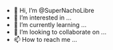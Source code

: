 - 👋 Hi, I’m @SuperNachoLibre
- 👀 I’m interested in ...
- 🌱 I’m currently learning ...
- 💞️ I’m looking to collaborate on ...
- 📫 How to reach me ...

<!---
SuperNachoLibre/SuperNachoLibre is a ✨ special ✨ repository because its `README.md` (this file) appears on your GitHub profile.
You can click the Preview link to take a look at your changes.
--->
